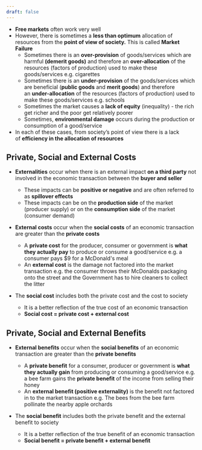 ```yaml
---
draft: false
---
```

- **Free markets** often work very well 
- However, there is sometimes a **less than optimum** allocation of resources from the **point of view of society.** This is called **Market Failure**
    - Sometimes there is an **over-provision** of goods/services which are harmful **(demerit goods)** and therefore an **over-allocation** of the resources (factors of production) used to make these goods/services e.g. cigarettes 
    - Sometimes there is an **under-provision** of the goods/services which are beneficial (**public goods** and **merit goods**) and therefore an **under-allocation** of the resources (factors of production) used to make these goods/services e.g. schools
    - Sometimes the market causes a **lack of equity** (inequality) - the rich get richer and the poor get relatively poorer
    - Sometimes, **environmental damage** occurs during the production or consumption of a good/service  
- In each of these cases, from society’s point of view there is a lack of **efficiency in the allocation of resources**

## Private, Social and External Costs
- **Externalities** occur when there is an external impact **on a third party** not involved in the economic transaction between the **buyer and seller**
    - These impacts can be **positive or negative** and are often referred to as **spillover effects**
    - These impacts can be on the **production side** of the market (producer supply) or on the **consumption side** of the market (consumer demand)

- **External costs** occur when the **social costs** of an economic transaction are greater than the **private costs**
    - A **private cost** for the producer, consumer or government is **what they actually pay** to produce or consume a good/service e.g. a consumer pays $9 for a McDonald's meal
    - An **external cost** is the damage not factored into the market transaction e.g. the consumer throws their McDonalds packaging onto the street and the Government has to hire cleaners to collect the litter

- The **social cost** includes both the private cost and the cost to society
    - It is a better reflection of the true cost of an economic transaction
    - **Social cost = private cost + external cost** 
        

## Private, Social and External Benefits
- **External benefits** occur when the **social benefits** of an economic transaction are greater than the **private benefits**
    - A **private benefit** for a consumer, producer or government is **what they actually gain** from producing or consuming a good/service e.g. a bee farm gains the **private benefit** of the income from selling their honey
    - An **external benefit (positive externality)** is the benefit not factored in to the market transaction e.g. The bees from the bee farm pollinate the nearby apple orchards 
        
- The **social benefit** includes both the private benefit and the external benefit to society
    - It is a better reflection of the true benefit of an economic transaction
    - **Social benefit = private benefit + external benefit**